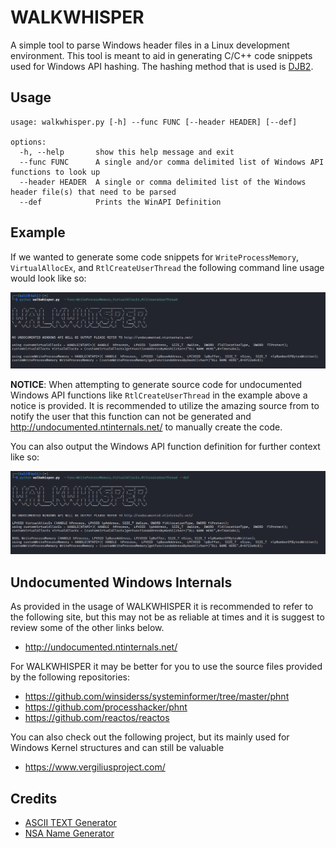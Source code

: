 # WALKWHISPER

A simple tool to parse Windows header files in a Linux development environment. This tool is meant to aid in generating C/C++ code snippets used for Windows API hashing. The hashing method that is used is [DJB2](http://www.cse.yorku.ca/~oz/hash.html).


## Usage
```shell
usage: walkwhisper.py [-h] --func FUNC [--header HEADER] [--def]

options:
  -h, --help       show this help message and exit
  --func FUNC      A single and/or comma delimited list of Windows API functions to look up
  --header HEADER  A single or comma delimited list of the Windows header file(s) that need to be parsed
  --def            Prints the WinAPI Definition

```

## Example

If we wanted to generate some code snippets for `WriteProcessMemory`, `VirtualAllocEx`, and `RtlCreateUserThread` the following command line usage would look like so:

![Screenshot1](images/ex1.png)

**NOTICE**: When attempting to generate source code for undocumented Windows API functions like `RtlCreateUserThread` in the example above a notice is provided. It is recommended to utilize the amazing source from   to notify the user that this function can not be generated and http://undocumented.ntinternals.net/ to manually create the code.

You can also output the Windows API function definition for further context like so:

![Screenshot2](images/ex2.png)

## Undocumented Windows Internals
As provided in the usage of WALKWHISPER it is recommended to refer to the following site, but this may not be as reliable at times and it is suggest to review some of the other links below.

- http://undocumented.ntinternals.net/

For WALKWHISPER it may be better for you to use the source files provided by the following repositories:

- https://github.com/winsiderss/systeminformer/tree/master/phnt
- https://github.com/processhacker/phnt
- https://github.com/reactos/reactos

You can also check out the following project, but its mainly used for Windows Kernel structures and can still be valuable
- https://www.vergiliusproject.com/


## Credits

- [ASCII TEXT Generator](http://www.patorjk.com/software/taag/)
- [NSA Name Generator](http://ternus.github.io/nsaproductgenerator/)
